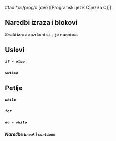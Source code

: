 #fax #cs/prog/c [deo [[Programski jezik C|jezika C]]]
$\:$

## Naredbi izraza i blokovi
Svaki izraz završeni sa ```;``` je naredba.
## Uslovi
##### ```if - else```

##### ```switch```

## Petlje
##### ```while```

##### ```for```

##### ```do - while```

##### Naredbe ```break``` i ```continue```